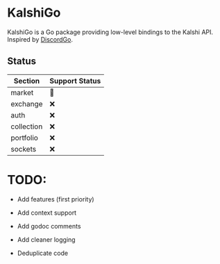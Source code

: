 # KalshiGo

KalshiGo is a Go package providing low-level bindings to the Kalshi API. Inspired by [DiscordGo](https://github.com/bwmarrin/discordgo/tree/master).

## Status
| Section      | Support Status |
| ------------ | -------------- |
| market       | 🔨             |
| exchange     | ❌             |
| auth         | ❌             |
| collection   | ❌             |
| portfolio    | ❌             |
| sockets      | ❌             |

# TODO:
- Add features (first priority)

- Add context support

- Add godoc comments

- Add cleaner logging

- Deduplicate code